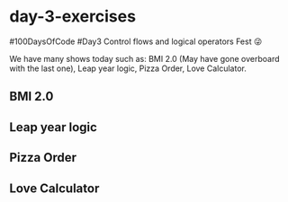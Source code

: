 # day-3-exercises
#100DaysOfCode #Day3 Control flows and logical operators Fest 😜

We have many shows today such as:
BMI 2.0 (May have gone overboard with the last one), Leap year logic, Pizza Order, Love Calculator.

## BMI 2.0 

## Leap year logic

## Pizza Order

## Love Calculator
